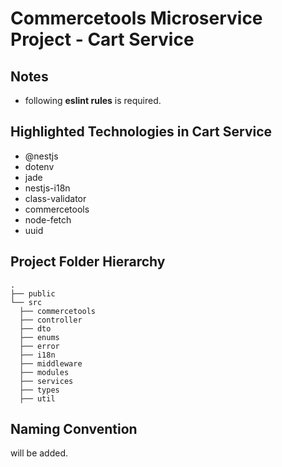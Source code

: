 # Commercetools Microservice Project - Cart Service

## Notes

- following **eslint rules** is required.

## Highlighted Technologies in Cart Service

- @nestjs
- dotenv
- jade
- nestjs-i18n
- class-validator
- commercetools
- node-fetch
- uuid

## Project Folder Hierarchy

    .
    ├── public
    └── src
      ├── commercetools
      ├── controller
      ├── dto
      ├── enums
      ├── error
      ├── i18n
      ├── middleware
      ├── modules
      ├── services
      ├── types
      ├── util

## Naming Convention

will be added.
